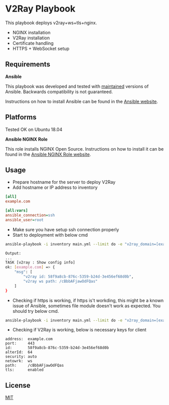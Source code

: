 # V2Ray Playbook

This playbook deploys v2ray+ws+tls+nginx.

- NGINX installation
- V2Ray installation
- Certificate handling
- HTTPS + WebSocket setup

Requirements
------------

**Ansible**

This playbook was developed and tested with [maintained](https://docs.ansible.com/ansible/latest/reference_appendices/release_and_maintenance.html#release-status) versions of Ansible. Backwards compatibility is not guaranteed.

Instructions on how to install Ansible can be found in the [Ansible website](https://docs.ansible.com/ansible/latest/installation_guide/intro_installation.html).

Platforms
---------
Tested OK on Ubuntu 18.04


**Ansible NGINX Role**

This role installs NGINX Open Source. Instructions on how to install it can be found in the [Ansible NGINX Role website](https://github.com/nginxinc/ansible-role-nginx).

## Usage

- Prepare hostname for the server to deploy V2Ray
- Add hostname or IP address to inventory
```INI
[all]
example.com

[all:vars]
ansible_connection=ssh
ansible_user=root
```
- Make sure you have setup ssh connection properly
- Start to deployment with below cmd
```BASH
ansible-playbook -i inventory main.yml --limit do -e "v2ray_domain=[example.com]"

Output:
...
TASK [v2ray : Show config info]
ok: [example.com] => {
    "msg": [
        "v2ray id: 58f9a8cb-876c-5359-b24d-3e456ef68d0b",
        "v2ray ws path: /cBbbAFjawOdFQas"
    ]
}

```

- Checking if https is working, if https is't workding, this might be a known issue of Ansible, sometimes file module doesn't work as expected. You should try below cmd.
```BASH
ansible-playbook -i inventory main.yml --limit do -e "v2ray_domain=[example.com]" -t redo
```
- Checking if V2Ray is working, below is necessary keys for client
```
address:  example.com
port:     443
id:       58f9a8cb-876c-5359-b24d-3e456ef68d0b
alterId:  64
security: auto
netowrk:  ws
path:     /cBbbAFjawOdFQas
tls:      enabled
```

## License
[MIT](https://choosealicense.com/licenses/mit/)
